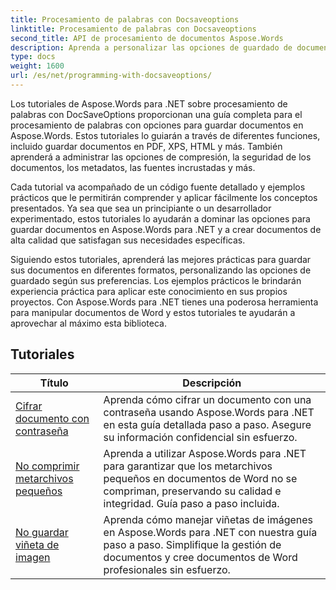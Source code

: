 ```yaml
---
title: Procesamiento de palabras con Docsaveoptions
linktitle: Procesamiento de palabras con Docsaveoptions
second_title: API de procesamiento de documentos Aspose.Words
description: Aprenda a personalizar las opciones de guardado de documentos de Word usando Aspose.Words para .NET. Los tutoriales lo guiarán a través de las diversas opciones disponibles, como formato de archivo, compresión y protección con contraseña.
type: docs
weight: 1600
url: /es/net/programming-with-docsaveoptions/
---
```

Los tutoriales de Aspose.Words para .NET sobre procesamiento de palabras con DocSaveOptions proporcionan una guía completa para el procesamiento de palabras con opciones para guardar documentos en Aspose.Words. Estos tutoriales lo guiarán a través de diferentes funciones, incluido guardar documentos en PDF, XPS, HTML y más. También aprenderá a administrar las opciones de compresión, la seguridad de los documentos, los metadatos, las fuentes incrustadas y más.

Cada tutorial va acompañado de un código fuente detallado y ejemplos prácticos que le permitirán comprender y aplicar fácilmente los conceptos presentados. Ya sea que sea un principiante o un desarrollador experimentado, estos tutoriales lo ayudarán a dominar las opciones para guardar documentos en Aspose.Words para .NET y a crear documentos de alta calidad que satisfagan sus necesidades específicas.

Siguiendo estos tutoriales, aprenderá las mejores prácticas para guardar sus documentos en diferentes formatos, personalizando las opciones de guardado según sus preferencias. Los ejemplos prácticos le brindarán experiencia práctica para aplicar este conocimiento en sus propios proyectos. Con Aspose.Words para .NET tienes una poderosa herramienta para manipular documentos de Word y estos tutoriales te ayudarán a aprovechar al máximo esta biblioteca.

 ## Tutoriales
| Título | Descripción |
| --- | --- |
| [Cifrar documento con contraseña](./encrypt-document-with-password/) | Aprenda cómo cifrar un documento con una contraseña usando Aspose.Words para .NET en esta guía detallada paso a paso. Asegure su información confidencial sin esfuerzo. |
| [No comprimir metarchivos pequeños](./do-not-compress-small-metafiles/) | Aprenda a utilizar Aspose.Words para .NET para garantizar que los metarchivos pequeños en documentos de Word no se compriman, preservando su calidad e integridad. Guía paso a paso incluida. |
| [No guardar viñeta de imagen](./do-not-save-picture-bullet/) | Aprenda cómo manejar viñetas de imágenes en Aspose.Words para .NET con nuestra guía paso a paso. Simplifique la gestión de documentos y cree documentos de Word profesionales sin esfuerzo. |